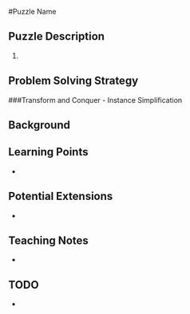 #Puzzle Name

## Puzzle Description
1.

## Problem Solving Strategy
###Transform and Conquer - Instance Simplification

## Background

## Learning Points
-

## Potential Extensions
-

## Teaching Notes
- 

## TODO
-
